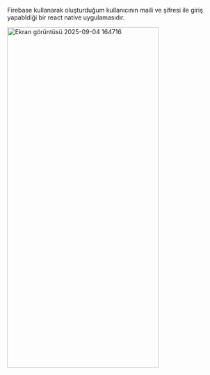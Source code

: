 Firebase kullanarak oluşturduğum kullanıcının maili ve şifresi ile giriş yapabldiği bir react native uygulamasıdır.



<img width="348" height="782" alt="Ekran görüntüsü 2025-09-04 164716" src="https://github.com/user-attachments/assets/dbb3342f-7dbb-4ca5-8b39-324e0d890b25" />
